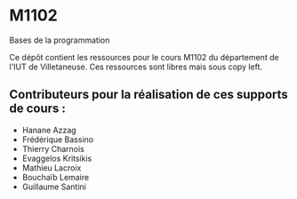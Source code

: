 # M1102
Bases de la programmation



Ce dépôt contient les ressources pour le cours M1102 du département de l'IUT de Villetaneuse. Ces ressources sont libres mais sous copy left.

## Contributeurs pour la réalisation de ces supports de cours : 
* Hanane Azzag
* Frédérique Bassino
* Thierry Charnois
* Evaggelos Kritsikis
* Mathieu Lacroix
* Bouchaïb Lemaire
* Guillaume Santini
